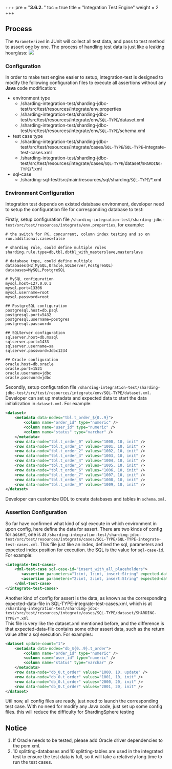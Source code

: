 +++
pre = "<b>3.6.2. </b>"
toc = true
title = "Integration Test Engine"
weight = 2
+++

## Process
The `Parameterized` in JUnit will collect all test data, and pass to test method to assert one by one. The process of handling test data is just like a leaking hourglass: 
![](https://shardingsphere.apache.org/document/current/img/test-engine/integration-test.jpg)

### Configuration

In order to make test engine easier to setup, integration-test is designed to modify the following configuration files to execute all assertions without any **Java** code modification:

  - environment type
    - /sharding-integration-test/sharding-jdbc-test/src/test/resources/integrate/env.properties
    - /sharding-integration-test/sharding-jdbc-test/src/test/resources/integrate/env/`SQL-TYPE`/dataset.xml
    - /sharding-integration-test/sharding-jdbc-test/src/test/resources/integrate/env/`SQL-TYPE`/schema.xml
  - test case type
    - /sharding-integration-test/sharding-jdbc-test/src/test/resources/integrate/cases/`SQL-TYPE`/`SQL-TYPE`-integrate-test-cases.xml
    - /sharding-integration-test/sharding-jdbc-test/src/test/resources/integrate/cases/`SQL-TYPE`/dataset/`SHARDING-TYPE`/*.xml
  - sql-case 
    - /sharding-sql-test/src/main/resources/sql/sharding/`SQL-TYPE`/*.xml

### Environment Configuration

Integration test depends on existed database environment, developer need to setup the configuration file for corresponding database to test: 

Firstly, setup configuration file `/sharding-integration-test/sharding-jdbc-test/src/test/resources/integrate/env.properties`, for example: 

```properties
# the switch for PK, concurrent, column index testing and so on
run.additional.cases=false

# sharding rule, could define multiple rules
sharding.rule.type=db,tbl,dbtbl_with_masterslave,masterslave

# database type, could define multiple databases(H2,MySQL,Oracle,SQLServer,PostgreSQL)
databases=MySQL,PostgreSQL

# MySQL configuration
mysql.host=127.0.0.1
mysql.port=13306
mysql.username=root
mysql.password=root

## PostgreSQL configuration
postgresql.host=db.psql
postgresql.port=5432
postgresql.username=postgres
postgresql.password=

## SQLServer configuration
sqlserver.host=db.mssql
sqlserver.port=1433
sqlserver.username=sa
sqlserver.password=Jdbc1234

## Oracle configuration
oracle.host=db.oracle
oracle.port=1521
oracle.username=jdbc
oracle.password=jdbc
```

Secondly, setup configuration file `/sharding-integration-test/sharding-jdbc-test/src/test/resources/integrate/env/SQL-TYPE/dataset.xml`. 
Developer can set up metadata and expected data to start the data initialization in `dataset.xml`. For example: 

```xml
<dataset>
    <metadata data-nodes="tbl.t_order_${0..9}">
        <column name="order_id" type="numeric" />
        <column name="user_id" type="numeric" />
        <column name="status" type="varchar" />
    </metadata>
    <row data-node="tbl.t_order_0" values="1000, 10, init" />
    <row data-node="tbl.t_order_1" values="1001, 10, init" />
    <row data-node="tbl.t_order_2" values="1002, 10, init" />
    <row data-node="tbl.t_order_3" values="1003, 10, init" />
    <row data-node="tbl.t_order_4" values="1004, 10, init" />
    <row data-node="tbl.t_order_5" values="1005, 10, init" />
    <row data-node="tbl.t_order_6" values="1006, 10, init" />
    <row data-node="tbl.t_order_7" values="1007, 10, init" />
    <row data-node="tbl.t_order_8" values="1008, 10, init" />
    <row data-node="tbl.t_order_9" values="1009, 10, init" />
</dataset>
```

Developer can customize DDL to create databases and tables in `schema.xml`.

### Assertion Configuration

So far have confirmed what kind of sql execute in which environment in upon config, here define the data for assert.
There are two kinds of config for assert, one is at `/sharding-integration-test/sharding-jdbc-test/src/test/resources/integrate/cases/SQL-TYPE/SQL-TYPE-integrate-test-cases.xml`.
This file just like an index, defined the sql, parameters and expected index position for execution. the SQL is the value for `sql-case-id`. For example: 

```xml
<integrate-test-cases>
    <dml-test-case sql-case-id="insert_with_all_placeholders">
       <assertion parameters="1:int, 1:int, insert:String" expected-data-file="insert_for_order_1.xml" />
       <assertion parameters="2:int, 2:int, insert:String" expected-data-file="insert_for_order_2.xml" />
    </dml-test-case>
</integrate-test-cases>
```

Another kind of config for assert is the data, as known as the corresponding expected-data-file in SQL-TYPE-integrate-test-cases.xml, which is at `/sharding-integration-test/sharding-jdbc-test/src/test/resources/integrate/cases/SQL-TYPE/dataset/SHARDING-TYPE/*.xml`.  
This file is very like the dataset.xml mentioned before, and the difference is that expected-data-file contains some other assert data, such as the return value after a sql execution. For examples:  

```xml
<dataset update-count="1">
    <metadata data-nodes="db_${0..9}.t_order">
        <column name="order_id" type="numeric" />
        <column name="user_id" type="numeric" />
        <column name="status" type="varchar" />
    </metadata>
    <row data-node="db_0.t_order" values="1000, 10, update" />
    <row data-node="db_0.t_order" values="1001, 10, init" />
    <row data-node="db_0.t_order" values="2000, 20, init" />
    <row data-node="db_0.t_order" values="2001, 20, init" />
</dataset>
```
Util now, all config files are ready, just need to launch the corresponding test case. With no need for modify any Java code, just set up some config files.
this will reduce the difficulty for ShardingSphere testing

## Notice

1. If Oracle needs to be tested, please add Oracle driver dependencies to the pom.xml.
1. 10 splitting-databases and 10 splitting-tables are used in the integrated test to ensure the test data is full, so it will take a relatively long time to run the test cases.
